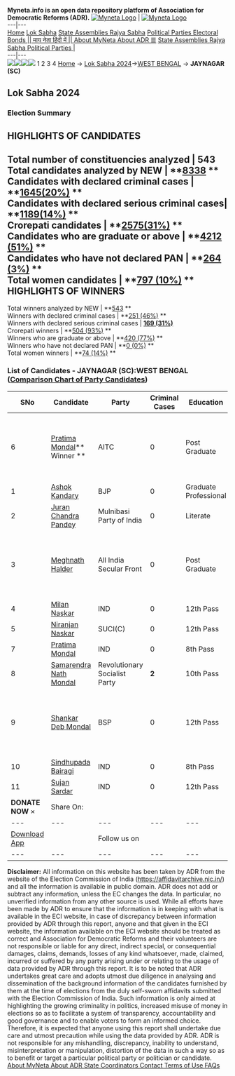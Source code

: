 **Myneta.info is an open data repository platform of Association for Democratic Reforms (ADR).**
[![Myneta Logo](https://www.myneta.info/lib/img/myneta-logo.png)](https://www.myneta.info/) | [![Myneta Logo](https://www.myneta.info/lib/img/adr-logo.png)](https://adrindia.org)  
---|---  
[Home](https://www.myneta.info/) [Lok Sabha](https://www.myneta.info/#ls "Lok Sabha") [ State Assemblies ](https://www.myneta.info/#sa "State Assemblies") [Rajya Sabha](https://www.myneta.info/#rs "Rajya Sabha") [Political Parties ](https://www.myneta.info/party "Political Parties") [ Electoral Bonds ](https://www.myneta.info/electoral_bonds "Electoral Bonds") [ || माय नेता हिंदी में || ](https://translate.google.co.in/translate?prev=hp&hl=en&js=y&u=www.myneta.info&sl=en&tl=hi&history_state0=) [ About MyNeta ](https://adrindia.org/content/about-myneta) [ About ADR ](https://adrindia.org/about-adr/who-we-are) [☰](javascript:void\(0\))
[ State Assemblies ](https://www.myneta.info/#sa "State Assemblies") [ Rajya Sabha ](https://www.myneta.info/#rs "Rajya Sabha") [ Political Parties ](https://www.myneta.info/party "Political Parties")
|   
---|---  
![](https://www.myneta.info/lib/img/banner/banner-1.png)![](https://www.myneta.info/lib/img/banner/banner-2.png)![](https://www.myneta.info/lib/img/banner/banner-3.png)![](https://www.myneta.info/lib/img/banner/banner-4.png)
1  2  3  4 
[Home](https://www.myneta.info/) → [Lok Sabha 2024](https://www.myneta.info/LokSabha2024/)→[WEST BENGAL](https://www.myneta.info/LokSabha2024/index.php?action=show_constituencies&state_id=36) → **JAYNAGAR (SC)**
### 
## Lok Sabha 2024
###  Election Summary 
HIGHLIGHTS OF CANDIDATES  
---  
Total number of constituencies analyzed |  543   
Total candidates analyzed by NEW | **[8338](https://www.myneta.info/LokSabha2024/index.php?action=summary&subAction=candidates_analyzed&sort=candidate#summary) **  
Candidates with declared criminal cases | **[1645(20%)](https://www.myneta.info/LokSabha2024/index.php?action=summary&subAction=crime&sort=candidate#summary) **  
Candidates with declared serious criminal cases| **[1189(14%)](https://www.myneta.info/LokSabha2024/index.php?action=summary&subAction=serious_crime&sort=candidate#summary) **  
Crorepati candidates | **[2575(31%)](https://www.myneta.info/LokSabha2024/index.php?action=summary&subAction=crorepati&sort=candidate#summary) **  
Candidates who are graduate or above | **[4212 (51%)](https://www.myneta.info/LokSabha2024/index.php?action=summary&subAction=education&sort=candidate#summary) **  
Candidates who have not declared PAN | **[264 (3%)](https://www.myneta.info/LokSabha2024/index.php?action=summary&subAction=without_pan&sort=candidate#summary) **  
Total women candidates | **[797 (10%)](https://www.myneta.info/LokSabha2024/index.php?action=summary&subAction=women_candidate&sort=candidate#summary) **  
HIGHLIGHTS OF WINNERS  
---  
Total winners analyzed by NEW | **[543](https://www.myneta.info/LokSabha2024/index.php?action=summary&subAction=winner_analyzed&sort=candidate#summary) **  
Winners with declared criminal cases | **[251 (46%)](https://www.myneta.info/LokSabha2024/index.php?action=summary&subAction=winner_crime&sort=candidate#summary) **  
Winners with declared serious criminal cases | **[169 (31%)](https://www.myneta.info/LokSabha2024/index.php?action=summary&subAction=winner_serious_crime&sort=candidate#summary)**  
Crorepati winners | **[504 (93%)](https://www.myneta.info/LokSabha2024/index.php?action=summary&subAction=winner_crorepati&sort=candidate#summary) **  
Winners who are graduate or above | **[420 (77%)](https://www.myneta.info/LokSabha2024/index.php?action=summary&subAction=winner_education&sort=candidate#summary) **  
Winners who have not declared PAN | **[0 (0%)](https://www.myneta.info/LokSabha2024/index.php?action=summary&subAction=winner_without_pan&sort=candidate#summary) **  
Total women winners | **[74 (14%)](https://www.myneta.info/LokSabha2024/index.php?action=summary&subAction=winner_women&sort=candidate#summary) **  
### List of Candidates - JAYNAGAR (SC):WEST BENGAL ([Comparison Chart of Party Candidates](https://www.myneta.info/LokSabha2024/comparisonchart.php?constituency_id=572))
SNo | Candidate| Party| Criminal Cases| Education| Age| Total Assets| Liabilities  
---|---|---|---|---|---|---|---  
6  | [Pratima Mondal](https://www.myneta.info/LokSabha2024/candidate.php?candidate_id=9628)** Winner ** | AITC | 0 | Post Graduate| 58 | ![](https://myneta.info/image_v2.php?myneta_folder=LokSabha2024&candidate_id=9628&col=ta) | ![](https://myneta.info/image_v2.php?myneta_folder=LokSabha2024&candidate_id=9628&col=lia)  
1  | [Ashok Kandary](https://www.myneta.info/LokSabha2024/candidate.php?candidate_id=8999) | BJP | 0 | Graduate Professional| 48 | Rs 20,01,52,336 ~ 20 Crore+ | Rs 0 ~   
2  | [Juran Chandra Pandey](https://www.myneta.info/LokSabha2024/candidate.php?candidate_id=8995) | Mulnibasi Party of India | 0 | Literate| 52 | Rs 1,35,214 ~ 1 Lacs+ | Rs 0 ~   
3  | [Meghnath Halder](https://www.myneta.info/LokSabha2024/candidate.php?candidate_id=8996) | All India Secular Front | 0 | Post Graduate| 67 | ![](https://myneta.info/image_v2.php?myneta_folder=LokSabha2024&candidate_id=8996&col=ta) | ![](https://myneta.info/image_v2.php?myneta_folder=LokSabha2024&candidate_id=8996&col=lia)  
4  | [Milan Naskar](https://www.myneta.info/LokSabha2024/candidate.php?candidate_id=8994) | IND | 0 | 12th Pass| 36 | Rs 4,62,119 ~ 4 Lacs+ | Rs 0 ~   
5  | [Niranjan Naskar](https://www.myneta.info/LokSabha2024/candidate.php?candidate_id=8998) | SUCI(C) | 0 | 12th Pass| 55 | Rs 27,78,649 ~ 27 Lacs+ | Rs 0 ~   
7  | [Pratima Mondal](https://www.myneta.info/LokSabha2024/candidate.php?candidate_id=8997) | IND | 0 | 8th Pass| 40 | Rs 95,000 ~ 95 Thou+ | Rs 0 ~   
8  | [Samarendra Nath Mondal](https://www.myneta.info/LokSabha2024/candidate.php?candidate_id=9000) | Revolutionary Socialist Party | **2** | 10th Pass| 63 | Rs 70,65,334 ~ 70 Lacs+ | Rs 2,83,348 ~ 2 Lacs+  
9  | [Shankar Deb Mondal](https://www.myneta.info/LokSabha2024/candidate.php?candidate_id=8992) | BSP | 0 | 12th Pass| 69 | ![](https://myneta.info/image_v2.php?myneta_folder=LokSabha2024&candidate_id=8992&col=ta) | ![](https://myneta.info/image_v2.php?myneta_folder=LokSabha2024&candidate_id=8992&col=lia)  
10  | [Sindhupada Bairagi](https://www.myneta.info/LokSabha2024/candidate.php?candidate_id=8993) | IND | 0 | 8th Pass| 47 | Rs 20,06,200 ~ 20 Lacs+ | Rs 0 ~   
11  | [Sujan Sardar](https://www.myneta.info/LokSabha2024/candidate.php?candidate_id=9002) | IND | 0 | 12th Pass| 46 | Rs 4,92,000 ~ 4 Lacs+ | Rs 1,70,000 ~ 1 Lacs+  
|  **DONATE NOW** × |  Share On:  | [](https://api.whatsapp.com/send?text=https%3A%2F%2Fmyneta.info%2Fpunjab2022%2Findex.php%3Faction%3Dshow_constituencies%26state_id%3D19) | [](https://www.facebook.com/sharer/sharer.php?u=https%3A%2F%2Fmyneta.info%2Fpunjab2022%2Findex.php%3Faction%3Dshow_constituencies%26state_id%3D19) | [](https://twitter.com/share?url=https%3A%2F%2Fmyneta.info%2Fpunjab2022%2Findex.php%3Faction%3Dshow_constituencies%26state_id%3D19)  
---|---|---|---|---  
| [ Download App ](https://play.google.com/store/apps/details?id=com.webrosoft.myneta1&pcampaignid=pcampaignidMKT-Other-global-all-co-prtnr-py-PartBadge-Mar2515-1) | [](https://play.google.com/store/apps/details?id=com.webrosoft.myneta1&pcampaignid=pcampaignidMKT-Other-global-all-co-prtnr-py-PartBadge-Mar2515-1) |  Follow us on  | [](https://www.facebook.com/adrindia.org/) | [](https://twitter.com/adrspeaks) | [](https://groups.google.com/g/national-election-watch?hl=en&pli=1) | [](https://www.instagram.com/adrspeaks/) | [](https://www.youtube.com/user/adrspeaks) | [](https://sharechat.com/profile/adrspeaks)  
---|---|---|---|---|---|---|---|---  
**Disclaimer:** All information on this website has been taken by ADR from the website of the Election Commission of India (https://affidavitarchive.nic.in/) and all the information is available in public domain. ADR does not add or subtract any information, unless the EC changes the data. In particular, no unverified information from any other source is used. While all efforts have been made by ADR to ensure that the information is in keeping with what is available in the ECI website, in case of discrepancy between information provided by ADR through this report, anyone and that given in the ECI website, the information available on the ECI website should be treated as correct and Association for Democratic Reforms and their volunteers are not responsible or liable for any direct, indirect special, or consequential damages, claims, demands, losses of any kind whatsoever, made, claimed, incurred or suffered by any party arising under or relating to the usage of data provided by ADR through this report. It is to be noted that ADR undertakes great care and adopts utmost due diligence in analysing and dissemination of the background information of the candidates furnished by them at the time of elections from the duly self-sworn affidavits submitted with the Election Commission of India. Such information is only aimed at highlighting the growing criminality in politics, increased misuse of money in elections so as to facilitate a system of transparency, accountability and good governance and to enable voters to form an informed choice. Therefore, it is expected that anyone using this report shall undertake due care and utmost precaution while using the data provided by ADR. ADR is not responsible for any mishandling, discrepancy, inability to understand, misinterpretation or manipulation, distortion of the data in such a way so as to benefit or target a particular political party or politician or candidate. 
[ About MyNeta ](https://adrindia.org/content/about-myneta) [ About ADR ](https://adrindia.org/about-adr/who-we-are) [ State Coordinators ](https://adrindia.org/about-adr/state-coordinators) [ Contact ](https://adrindia.org/contact-us) [ Terms of Use ](https://adrindia.org/content/adr-terms-use) [ FAQs ](https://adrindia.org/content/faqs)
